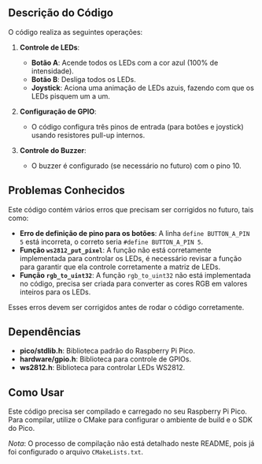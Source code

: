 
## Descrição do Código

O código realiza as seguintes operações:

1. **Controle de LEDs**:
    - **Botão A**: Acende todos os LEDs com a cor azul (100% de intensidade).
    - **Botão B**: Desliga todos os LEDs.
    - **Joystick**: Aciona uma animação de LEDs azuis, fazendo com que os LEDs pisquem um a um.

2. **Configuração de GPIO**:
    - O código configura três pinos de entrada (para botões e joystick) usando resistores pull-up internos.

3. **Controle do Buzzer**:
    - O buzzer é configurado (se necessário no futuro) com o pino 10.

## Problemas Conhecidos

Este código contém vários erros que precisam ser corrigidos no futuro, tais como:

- **Erro de definição de pino para os botões**: A linha `define BUTTON_A_PIN 5` está incorreta, o correto seria `#define BUTTON_A_PIN 5`.
- **Função `ws2812_put_pixel`**: A função não está corretamente implementada para controlar os LEDs, é necessário revisar a função para garantir que ela controle corretamente a matriz de LEDs.
- **Função `rgb_to_uint32`**: A função `rgb_to_uint32` não está implementada no código, precisa ser criada para converter as cores RGB em valores inteiros para os LEDs.

Esses erros devem ser corrigidos antes de rodar o código corretamente.

## Dependências

- **pico/stdlib.h**: Biblioteca padrão do Raspberry Pi Pico.
- **hardware/gpio.h**: Biblioteca para controle de GPIOs.
- **ws2812.h**: Biblioteca para controlar LEDs WS2812.

## Como Usar

Este código precisa ser compilado e carregado no seu Raspberry Pi Pico. Para compilar, utilize o CMake para configurar o ambiente de build e o SDK do Pico.

*Nota*: O processo de compilação não está detalhado neste README, pois já foi configurado o arquivo `CMakeLists.txt`.


